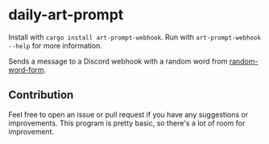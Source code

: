 # daily-art-prompt

Install with `cargo install art-prompt-webhook`.
Run with `art-prompt-webhook --help` for more information.

Sends a message to a Discord webhook with a random word from [random-word-form](https://random-word-form.repl.co/random/noun).

## Contribution

Feel free to open an issue or pull request if you have any suggestions or improvements. This program is pretty basic, so there's a lot of room for improvement.
